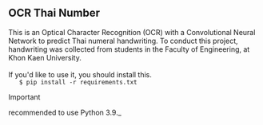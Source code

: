 ## OCR Thai Number
  This is an Optical Character Recognition (OCR) with a Convolutional Neural Network to predict Thai numeral handwriting. To conduct this project, handwriting was collected from students in the Faculty of Engineering, at Khon Kaen University.
  <br>
  <br>
  If you'd like to use it, you should install this. <br>
  ```    $ pip install -r requirements.txt                                    ```
> [!IMPORTANT]
> recommended to use Python 3.9._
